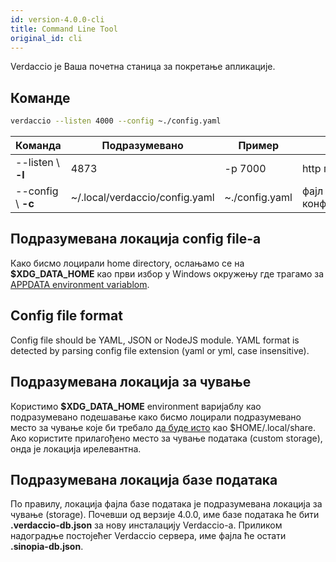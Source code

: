 ```yaml
---
id: version-4.0.0-cli
title: Command Line Tool
original_id: cli
---
```


Verdaccio је Ваша почетна станица за покретање апликације.

## Команде

```bash
verdaccio --listen 4000 --config ~./config.yaml
```

| Команда            | Подразумевано                  | Пример         | Опис                  |
| ------------------ | ------------------------------ | -------------- | --------------------- |
| --listen \ **-l** | 4873                           | -p 7000        | http порт             |
| --config \ **-c** | ~/.local/verdaccio/config.yaml | ~./config.yaml | фајл за конфигурисање |

## Подразумевана локација config file-a

Како бисмо лоцирали home directory, ослањамо се на **$XDG_DATA_HOME** као први избор у Windows окружењу где трагамо за [APPDATA environment variablom](https://www.howtogeek.com/318177/what-is-the-appdata-folder-in-windows/).

## Config file format

Config file should be YAML, JSON or NodeJS module. YAML format is detected by parsing config file extension (yaml or yml, case insensitive).

## Подразумевана локација за чување

Користимо **$XDG_DATA_HOME** environment варијаблу као подразумевано подешавање како бисмо лоцирали подразумевано место за чување које би требало [да буде исто](https://askubuntu.com/questions/538526/is-home-local-share-the-default-value-for-xdg-data-home-in-ubuntu-14-04) као $HOME/.local/share. Ако користите прилагођено место за чување података (custom storage), онда је локација ирелевантна.

## Подразумевана локација базе података

По правилу, локација фајла базе података је подразумевана локација за чување (storage). Почевши од верзије 4.0.0, име базе података ће бити **.verdaccio-db.json** за нову инсталацију Verdaccio-a. Приликом надоградње постојећег Verdaccio сервера, име фајла ће остати **.sinopia-db.json**.